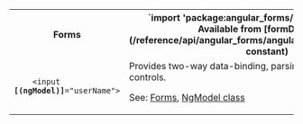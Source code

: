 <table id="forms">

<tr>
  <th>Forms</th>
  <th markdown="1">
  `import 'package:angular_forms/angular_forms.dart';`<br>
  Available from [formDirectives](/reference/api/angular_forms/angular_forms/formDirectives-constant)
  </th>
</tr>

<tr>
  <td class="nowrap"><code class="prettyprint lang-html">
    &lt;input <b>[(ngModel)]</b>="userName">
  </code></td>
  <td markdown="1">
  Provides two-way data-binding, parsing, and validation for form controls.

  See: [Forms](/angular/guide/forms),
  [NgModel class](/reference/api/angular_forms/angular_forms/NgModel-class)
  </td>
</tr>

</table>
